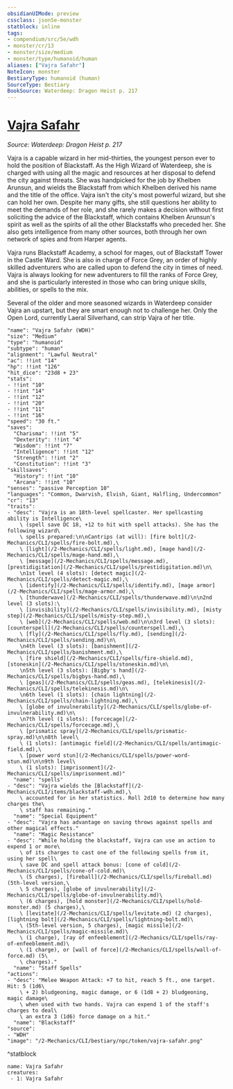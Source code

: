 ```yaml
---
obsidianUIMode: preview
cssclass: json5e-monster
statblock: inline
tags:
- compendium/src/5e/wdh
- monster/cr/13
- monster/size/medium
- monster/type/humanoid/human
aliases: ["Vajra Safahr"]
NoteIcon: monster
BestiaryType: humanoid (human)
SourceType: Bestiary
BookSource: Waterdeep: Dragon Heist p. 217
---
```

# [Vajra Safahr](2-Mechanics/CLI/bestiary/npc/vajra-safahr-wdh.md)
*Source: Waterdeep: Dragon Heist p. 217*  

Vajra is a capable wizard in her mid-thirties, the youngest person ever to hold the position of Blackstaff. As the High Wizard of Waterdeep, she is charged with using all the magic and resources at her disposal to defend the city against threats. She was handpicked for the job by Khelben Arunsun, and wields the Blackstaff from which Khelben derived his name and the title of the office. Vajra isn't the city's most powerful wizard, but she can hold her own. Despite her many gifts, she still questions her ability to meet the demands of her role, and she rarely makes a decision without first soliciting the advice of the Blackstaff, which contains Khelben Arunsun's spirit as well as the spirits of all the other Blackstaffs who preceded her. She also gets intelligence from many other sources, both through her own network of spies and from Harper agents.

Vajra runs Blackstaff Academy, a school for mages, out of Blackstaff Tower in the Castle Ward. She is also in charge of Force Grey, an order of highly skilled adventurers who are called upon to defend the city in times of need. Vajra is always looking for new adventurers to fill the ranks of Force Grey, and she is particularly interested in those who can bring unique skills, abilities, or spells to the mix.

Several of the older and more seasoned wizards in Waterdeep consider Vajra an upstart, but they are smart enough not to challenge her. Only the Open Lord, currently Laeral Silverhand, can strip Vajra of her title.

```statblock
"name": "Vajra Safahr (WDH)"
"size": "Medium"
"type": "humanoid"
"subtype": "human"
"alignment": "Lawful Neutral"
"ac": !!int "14"
"hp": !!int "126"
"hit_dice": "23d8 + 23"
"stats":
- !!int "10"
- !!int "14"
- !!int "12"
- !!int "20"
- !!int "11"
- !!int "16"
"speed": "30 ft."
"saves":
  "Charisma": !!int "5"
  "Dexterity": !!int "4"
  "Wisdom": !!int "7"
  "Intelligence": !!int "12"
  "Strength": !!int "2"
  "Constitution": !!int "3"
"skillsaves":
  "History": !!int "10"
  "Arcana": !!int "10"
"senses": "passive Perception 10"
"languages": "Common, Dwarvish, Elvish, Giant, Halfling, Undercommon"
"cr": "13"
"traits":
- "desc": "Vajra is an 18th-level spellcaster. Her spellcasting ability is Intelligence\
    \ (spell save DC 18, +12 to hit with spell attacks). She has the following wizard\
    \ spells prepared:\n\nCantrips (at will): [fire bolt](/2-Mechanics/CLI/spells/fire-bolt.md),\
    \ [light](/2-Mechanics/CLI/spells/light.md), [mage hand](/2-Mechanics/CLI/spells/mage-hand.md),\
    \ [message](/2-Mechanics/CLI/spells/message.md), [prestidigitation](/2-Mechanics/CLI/spells/prestidigitation.md)\n\
    \n1st level (4 slots): [detect magic](/2-Mechanics/CLI/spells/detect-magic.md),\
    \ [identify](/2-Mechanics/CLI/spells/identify.md), [mage armor](/2-Mechanics/CLI/spells/mage-armor.md),\
    \ [thunderwave](/2-Mechanics/CLI/spells/thunderwave.md)\n\n2nd level (3 slots):\
    \ [invisibility](/2-Mechanics/CLI/spells/invisibility.md), [misty step](/2-Mechanics/CLI/spells/misty-step.md),\
    \ [web](/2-Mechanics/CLI/spells/web.md)\n\n3rd level (3 slots): [counterspell](/2-Mechanics/CLI/spells/counterspell.md),\
    \ [fly](/2-Mechanics/CLI/spells/fly.md), [sending](/2-Mechanics/CLI/spells/sending.md)\n\
    \n4th level (3 slots): [banishment](/2-Mechanics/CLI/spells/banishment.md),\
    \ [fire shield](/2-Mechanics/CLI/spells/fire-shield.md), [stoneskin](/2-Mechanics/CLI/spells/stoneskin.md)\n\
    \n5th level (3 slots): [Bigby's hand](/2-Mechanics/CLI/spells/bigbys-hand.md),\
    \ [geas](/2-Mechanics/CLI/spells/geas.md), [telekinesis](/2-Mechanics/CLI/spells/telekinesis.md)\n\
    \n6th level (1 slots): [chain lightning](/2-Mechanics/CLI/spells/chain-lightning.md),\
    \ [globe of invulnerability](/2-Mechanics/CLI/spells/globe-of-invulnerability.md)\n\
    \n7th level (1 slots): [forcecage](/2-Mechanics/CLI/spells/forcecage.md),\
    \ [prismatic spray](/2-Mechanics/CLI/spells/prismatic-spray.md)\n\n8th level\
    \ (1 slots): [antimagic field](/2-Mechanics/CLI/spells/antimagic-field.md),\
    \ [power word stun](/2-Mechanics/CLI/spells/power-word-stun.md)\n\n9th level\
    \ (1 slots): [imprisonment](/2-Mechanics/CLI/spells/imprisonment.md)"
  "name": "spells"
- "desc": "Vajra wields the [Blackstaff](/2-Mechanics/CLI/items/blackstaff-wdh.md),\
    \ accounted for in her statistics. Roll 2d10 to determine how many charges the\
    \ staff has remaining."
  "name": "Special Equipment"
- "desc": "Vajra has advantage on saving throws against spells and other magical effects."
  "name": "Magic Resistance"
- "desc": "While holding the blackstaff, Vajra can use an action to expend 1 or more\
    \ of its charges to cast one of the following spells from it, using her spell\
    \ save DC and spell attack bonus: [cone of cold](/2-Mechanics/CLI/spells/cone-of-cold.md)\
    \ (5 charges), [fireball](/2-Mechanics/CLI/spells/fireball.md) (5th-level version,\
    \ 5 charges), [globe of invulnerability](/2-Mechanics/CLI/spells/globe-of-invulnerability.md)\
    \ (6 charges), [hold monster](/2-Mechanics/CLI/spells/hold-monster.md) (5 charges),\
    \ [levitate](/2-Mechanics/CLI/spells/levitate.md) (2 charges), [lightning bolt](/2-Mechanics/CLI/spells/lightning-bolt.md)\
    \ (5th-level version, 5 charges), [magic missile](/2-Mechanics/CLI/spells/magic-missile.md)\
    \ (1 charge), [ray of enfeeblement](/2-Mechanics/CLI/spells/ray-of-enfeeblement.md)\
    \ (1 charge), or [wall of force](/2-Mechanics/CLI/spells/wall-of-force.md) (5\
    \ charges)."
  "name": "Staff Spells"
"actions":
- "desc": "Melee Weapon Attack: +7 to hit, reach 5 ft., one target. Hit: 5 (1d6\
    \ + 2) bludgeoning, magic damage, or 6 (1d8 + 2) bludgeoning, magic damage\
    \ when used with two hands. Vajra can expend 1 of the staff's charges to deal\
    \ an extra 3 (1d6) force damage on a hit."
  "name": "Blackstaff"
"source":
- "WDH"
"image": "/2-Mechanics/CLI/bestiary/npc/token/vajra-safahr.png"
```
^statblock

```encounter-table
name: Vajra Safahr
creatures:
 - 1: Vajra Safahr
```